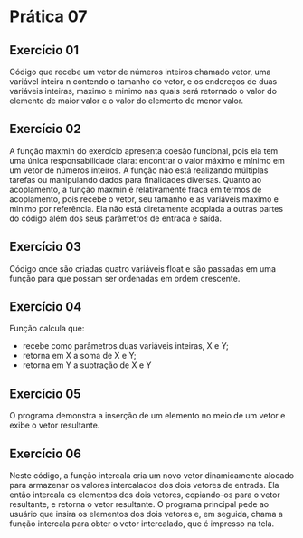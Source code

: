 # Prática 07
## Exercício 01
Código que recebe um vetor de números inteiros chamado vetor, uma variável inteira n contendo o tamanho do vetor, e os endereços de duas variáveis inteiras, maximo e minimo nas quais será retornado o valor do elemento de maior valor e o valor do elemento de menor valor.
## Exercício 02
A função maxmin do exercício apresenta coesão funcional, pois ela tem uma única responsabilidade clara: encontrar o valor máximo e mínimo em um vetor de números inteiros. A função não está realizando múltiplas tarefas ou manipulando dados para finalidades diversas. Quanto ao acoplamento, a função maxmin é relativamente fraca em termos de acoplamento, pois recebe o vetor, seu tamanho e as variáveis maximo e minimo por referência. Ela não está diretamente acoplada a outras partes do código além dos seus parâmetros de entrada e saída.
## Exercício 03
Código onde são criadas quatro variáveis float e são passadas em uma função para que possam ser ordenadas em ordem crescente.
## Exercício 04
Função calcula que:
- recebe como parâmetros duas variáveis inteiras, X e Y;
- retorna em X a soma de X e Y;
- retorna em Y a subtração de X e Y
## Exercício 05
O programa demonstra a inserção de um elemento no meio de um vetor e exibe o vetor resultante.
## Exercício 06
Neste código, a função intercala cria um novo vetor dinamicamente alocado para armazenar os valores intercalados dos dois vetores de entrada. Ela então intercala os elementos dos dois vetores, copiando-os para o vetor resultante, e retorna o vetor resultante. O programa principal pede ao usuário que insira os elementos dos dois vetores e, em seguida, chama a função intercala para obter o vetor intercalado, que é impresso na tela. 